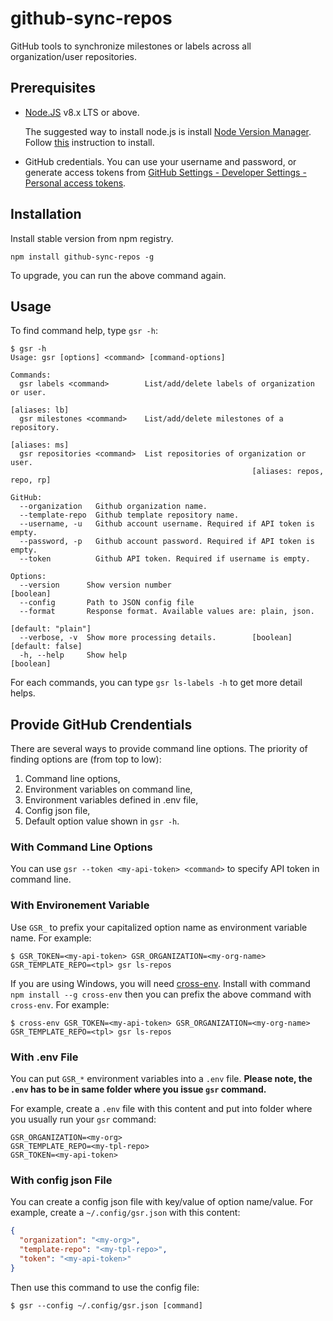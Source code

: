 # github-sync-repos

GitHub tools to synchronize milestones or labels across all organization/user repositories.

## Prerequisites

- [Node.JS](https://nodejs.org/) v8.x LTS or above.

  The suggested way to install node.js is install [Node Version Manager](https://github.com/creationix/nvm). Follow [this](https://github.com/creationix/nvm#installation) instruction to install.

- GitHub credentials. You can use your username and password, or generate access tokens from [GitHub Settings - Developer Settings - Personal access tokens](https://github.com/settings/tokens).

## Installation

Install stable version from npm registry.

```
npm install github-sync-repos -g
```

To upgrade, you can run the above command again.

## Usage

To find command help, type `gsr -h`:

```
$ gsr -h
Usage: gsr [options] <command> [command-options]

Commands:
  gsr labels <command>        List/add/delete labels of organization or user.
                                                                   [aliases: lb]
  gsr milestones <command>    List/add/delete milestones of a repository.
                                                                   [aliases: ms]
  gsr repositories <command>  List repositories of organization or user.
                                                      [aliases: repos, repo, rp]

GitHub:
  --organization   Github organization name.
  --template-repo  Github template repository name.
  --username, -u   Github account username. Required if API token is empty.
  --password, -p   Github account password. Required if API token is empty.
  --token          Github API token. Required if username is empty.

Options:
  --version      Show version number                                   [boolean]
  --config       Path to JSON config file
  --format       Response format. Available values are: plain, json.
                                                              [default: "plain"]
  --verbose, -v  Show more processing details.        [boolean] [default: false]
  -h, --help     Show help                                             [boolean]
```

For each commands, you can type `gsr ls-labels -h` to get more detail helps.

## Provide GitHub Crendentials

There are several ways to provide command line options. The priority of finding options are (from top to low):

1. Command line options,
2. Environment variables on command line,
3. Environment variables defined in .env file,
4. Config json file,
5. Default option value shown in `gsr -h`.

### With Command Line Options

You can use `gsr --token <my-api-token> <command>` to specify API token in command line.

### With Environement Variable

Use `GSR_` to prefix your capitalized option name as environment variable name. For example:

```
$ GSR_TOKEN=<my-api-token> GSR_ORGANIZATION=<my-org-name> GSR_TEMPLATE_REPO=<tpl> gsr ls-repos
```

If you are using Windows, you will need [cross-env](https://www.npmjs.com/package/cross-env). Install with command `npm install --g cross-env` then you can prefix the above command with `cross-env`. For example:

```
$ cross-env GSR_TOKEN=<my-api-token> GSR_ORGANIZATION=<my-org-name> GSR_TEMPLATE_REPO=<tpl> gsr ls-repos
```

### With .env File

You can put `GSR_*` environment variables into a `.env` file. **Please note, the `.env` has to be in same folder where you issue `gsr` command.**

For example, create a `.env` file with this content and put into folder where you usually run your `gsr` command:

```
GSR_ORGANIZATION=<my-org>
GSR_TEMPLATE_REPO=<my-tpl-repo>
GSR_TOKEN=<my-api-token>
```

### With config json File

You can create a config json file with key/value of option name/value. For example, create a `~/.config/gsr.json` with this content:

```json
{
  "organization": "<my-org>",
  "template-repo": "<my-tpl-repo>",
  "token": "<my-api-token>"
}
```

Then use this command to use the config file:

```shell
$ gsr --config ~/.config/gsr.json [command]
```
